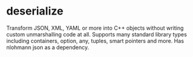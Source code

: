 # deserialize
Transform JSON, XML, YAML or more into C++ objects without writing custom unmarshalling code at all.  Supports many standard library types including containers, option, any, tuples, smart pointers and more.  Has nlohmann json as a dependency.
